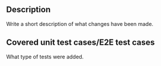 ## Description
Write a short description of what changes have been made.

## Covered unit test cases/E2E test cases
What type of tests were added.
